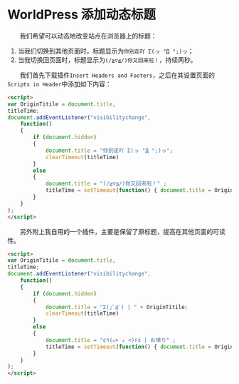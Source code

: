 # WorldPress 添加动态标题

&emsp;&emsp;我们希望可以动态地改变站点在浏览器上的标题：

1. 当我们切换到其他页面时，标题显示为`你别走吖 Σ(っ °Д °;)っ`；
2. 当我切换回页面时，标题显示为`(/≧▽≦/)你又回来啦！`，持续两秒。

&emsp;&emsp;我们首先下载插件`Insert Headers and Footers`，之后在其设置页面的`Scripts in Header`中添加如下内容：

```html
<script>
var OriginTitile = document.title,
titleTime;
document.addEventListener("visibilitychange",
    function() 
    {
        if (document.hidden) 
        {
            document.title = "你别走吖 Σ(っ °Д °;)っ";
            clearTimeout(titleTime)
        } 
        else 
        {
            document.title = "(/≧▽≦/)你又回来啦！" ;
            titleTime = setTimeout(function() { document.title = OriginTitile }, 2000)
        }
    }
);
</script>
```

&emsp;&emsp;另外附上我自用的一个插件，主要是保留了原标题，提高在其他页面的可读性。

```html
<script>
var OriginTitile = document.title,
titleTime;
document.addEventListener("visibilitychange",
    function() 
    {
        if (document.hidden) 
        {
            document.title = "Σ(;ﾟдﾟ) | " + OriginTitile;
            clearTimeout(titleTime)
        } 
        else 
        {
            document.title = "ε٩(๑> ₃ <)۶з | お帰り" ;
            titleTime = setTimeout(function() { document.title = OriginTitile }, 2000)
        }
    }
);
</script>
```